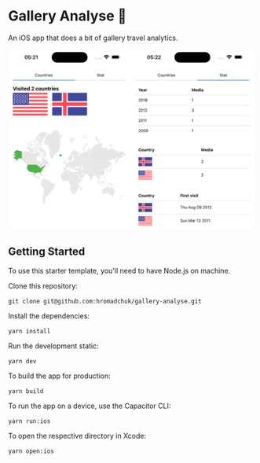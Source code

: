 # Gallery Analyse 📱

An iOS app that does a bit of gallery travel analytics.

<img src="screenshots.png" width="500" alt="screenshots">

## Getting Started

To use this starter template, you'll need to have Node.js on machine.

Clone this repository:

```
git clone git@github.com:hromadchuk/gallery-analyse.git
```

Install the dependencies:

```
yarn install
```

Run the development static:

```
yarn dev
```

To build the app for production:

```
yarn build
```

To run the app on a device, use the Capacitor CLI:

```
yarn run:ios
```

To open the respective directory in Xcode:

```
yarn open:ios
```
